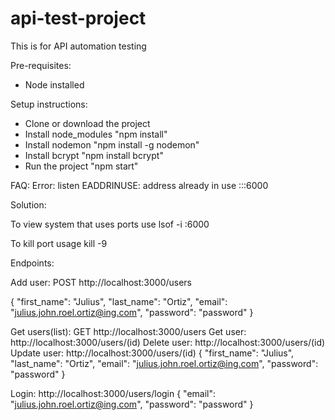 # api-test-project
This is for API automation testing

Pre-requisites:
- Node installed

Setup instructions:
- Clone or download the project
- Install node_modules "npm install"
- Install nodemon "npm install -g nodemon"
- Install bcrypt "npm install bcrypt"
- Run the project "npm start"


FAQ:
Error: listen EADDRINUSE: address already in use :::6000

Solution:

To view system that uses ports use
lsof -i :6000

To kill port usage
kill -9 <PID>

Endpoints:

Add user: POST http://localhost:3000/users

{
    "first_name": "Julius",
    "last_name": "Ortiz",
    "email": "julius.john.roel.ortiz@ing.com",
    "password": "password"
}

Get users(list): GET http://localhost:3000/users
Get user: http://localhost:3000/users/(id)
Delete user: http://localhost:3000/users/(id)
Update user: http://localhost:3000/users/(id)
{
    "first_name": "Julius",
    "last_name": "Ortiz",
    "email": "julius.john.roel.ortiz@ing.com",
    "password": "password"
}

Login: http://localhost:3000/users/login
{
    "email": "julius.john.roel.ortiz@ing.com",
    "password": "password"
}